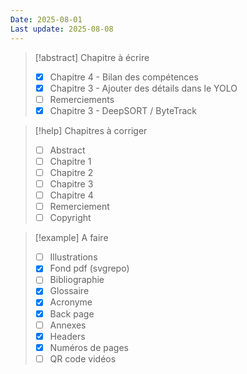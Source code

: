 ```yaml
---
Date: 2025-08-01
Last update: 2025-08-08
---
```

> [!abstract] Chapitre à écrire
> - [x] Chapitre 4 - Bilan des compétences
> - [x] Chapitre 3 - Ajouter des détails dans le YOLO
> - [ ] Remerciements 
> - [x] Chapitre 3 - DeepSORT / ByteTrack

> [!help] Chapitres à corriger
> - [ ] Abstract
> - [ ] Chapitre 1
> - [ ] Chapitre 2
> - [ ] Chapitre 3
> - [ ] Chapitre 4
> - [ ] Remerciement 
> - [ ] Copyright

> [!example] A faire
> - [ ] Illustrations
> - [x] Fond pdf (svgrepo)
> - [ ] Bibliographie
> - [x] Glossaire
> - [x] Acronyme
> - [x] Back page
> - [ ] Annexes
> - [x] Headers
> - [x] Numéros de pages
> - [ ] QR code vidéos


